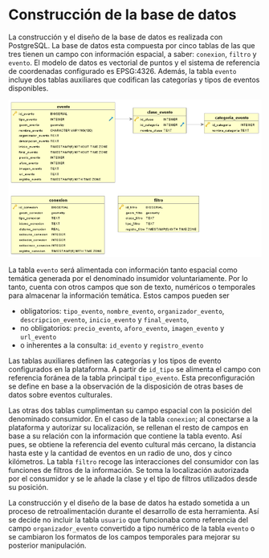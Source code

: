 # Construcción de la base de datos

La construcción y el diseño de la base de datos es realizada con PostgreSQL. La base de datos esta compuesta por cinco tablas de las que tres tienen un campo con información espacial, a saber: `conexion`, `filtro` y `evento`. El modelo de datos es vectorial de puntos y el sistema de referencia de coordenadas configurado es EPSG:4326. Además, la tabla `evento` incluye dos tablas auxiliares que codifican las categorías y tipos de eventos disponibles.

![Esquema de la BD](images/diagrama_bd.png)

La tabla `evento` será alimentada con información tanto espacial como temática generada por el denominado insumidor voluntariamente. Por lo tanto, cuenta con otros campos que son de texto, numéricos o temporales para almacenar la información temática. Estos campos pueden ser 
- obligatorios: `tipo_evento`, `nombre_evento`, `organizador_evento`, `descripcion_evento`, `inicio_evento` y `final_evento`,
- no obligatorios: `precio_evento`, `aforo_evento`, `imagen_evento` y `url_evento`
- o inherentes a la consulta: `id_evento` y `registro_evento`

Las tablas auxiliares definen las categorías y los tipos de evento configurados en la plataforma. A partir de `id_tipo` se alimenta el campo con referencia foránea de la tabla principal `tipo_evento`. Esta preconfiguración se define en base a la observación de la disposición de otras bases de datos sobre eventos culturales. 

Las otras dos tablas cumplimentan su campo espacial con la posición del denominado consumidor. En el caso de la tabla `conexion`; al conectarse a la plataforma y autorizar su localización, se rellenan el resto de campos en base a su relación con la información que contiene la tabla evento. Así pues, se obtiene la referencia del evento cultural más cercano, la distancia hasta este y la cantidad de eventos en un radio de uno, dos y cinco kilómetros. La tabla `filtro` recoge las interacciones del consumidor con las funciones de filtros de la información. Se toma la localización autorizada por el consumidor y se le añade la clase y el tipo de filtros utilizados desde su posición.

La construcción y el diseño de la base de datos ha estado sometida a un proceso de retroalimentación durante el desarrollo de esta herramienta. Así se decide no incluir la tabla `usuario` que funcionaba como referencia del campo `organizador_evento` convertido a tipo numérico de la tabla `evento` o se cambiaron los formatos de los campos temporales para mejorar su posterior manipulación.

